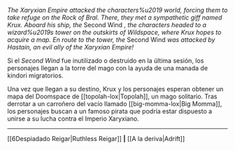 _The Xaryxian Empire attacked the characters%u2019 world, forcing them to take refuge on the Rock of Bral. There, they met a sympathetic giff named Krux. Aboard his ship, the_ Second Wind _, the characters headed to a wizard%u2019s tower on the outskirts of Wildspace, where Krux hopes to acquire a map. En route to the tower, the_ Second Wind _was attacked by Hastain, an evil ally of the Xaryxian Empire!_

Si el  _Second Wind_ fue inutilizado o destruido en la última sesión, los personajes llegan a la torre del mago con la ayuda de una manada de kindori migratorios.

Una vez que llegan a su destino, Krux y los personajes esperan obtener un mapa del Doomspace de [[topolah-lox|Topolah]], un mago solitario. Tras derrotar a un carroñero del vacío llamado [[big-momma-lox|Big Momma]], los personajes buscan a un famoso pirata que podría estar dispuesto a unirse a su lucha contra el Imperio Xaryxiano.

* * *

[[6Despiadado Reigar|Ruthless Reigar]] **|** [[A la deriva|Adrift]]

